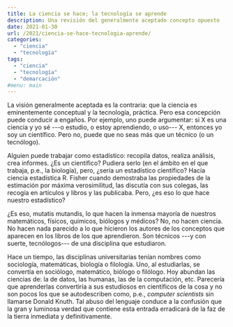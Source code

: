 ```yaml
---
title: La ciencia se hace; la tecnología se aprende
description: Una revisión del generalmente aceptado concepto opuesto
date: 2021-01-30
url: /2021/ciencia-se-hace-tecnologia-aprende/
categories:
  - "ciencia"
  - "tecnología"
tags:
  - "ciencia"
  - "tecnología"
  - "demarcación"
#menu: main
---
```


La visión generalmente aceptada es la contraria: que la ciencia es eminentemente conceptual y la tecnología, práctica. Pero esa concepción puede conducir a engaños. Por ejemplo, uno puede argumentar: si X es una ciencia y yo sé ---o estudio, o estoy aprendiendo, o uso--- X, entonces yo soy un científico. Pero no, puede que no seas más que un técnico (o un tecnólogo).

Alguien puede trabajar como estadístico: recopila datos, realiza análisis, crea informes. ¿Es un científico? Pudiera serlo (en el ámbito en el que trabaja, p.e., la biología), pero, ¿sería un estadístico científico? Hacía ciencia estadística R. Fisher cuando demostraba las propiedades de la estimación por máxima verosimilitud, las discutía con sus colegas, las recogía en artículos y libros y las publicaba. Pero, ¿es eso lo que hace nuestro estadístico?

¿Es eso, mutatis mutandis, lo que hacen la inmensa mayoría de nuestros matemáticos, físicos, químicos, biólogos y médicos? No, no hacen ciencia. No hacen nada parecido a lo que hicieron los autores de los conceptos que aparecen en los libros de los que aprendieron. Son técnicos ---y con suerte, tecnólogos--- de una disciplina que estudiaron.

Hace un tiempo, las disciplinas universitarias tenían nombres como sociología, matemáticas, biología o filología. Uno, al estudiarlas, se convertía en sociólogo, matemático, biólogo o filólogo. Hoy abundan las ciencias de: la de datos, las humanas, las de la computación, etc. Parecería que aprenderlas convertiría a sus estudiosos en científicos de la cosa y no son pocos los que se autodescriben como, p.e., _computer scientists_ sin llamarse Donald Knuth. Tal abuso del lenguaje conduce a la confusión que la gran y luminosa verdad que contiene esta entrada erradicará de la faz de la tierra inmediata y definitivamente.

